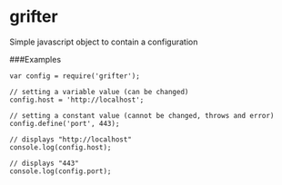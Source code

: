 # grifter
Simple javascript object to contain a configuration

###Examples

    var config = require('grifter');
    
    // setting a variable value (can be changed)
    config.host = 'http://localhost';
    
    // setting a constant value (cannot be changed, throws and error)
    config.define('port', 443);
    
    // displays "http://localhost"
    console.log(config.host);
    
    // displays "443"
    console.log(config.port);
